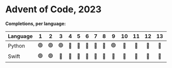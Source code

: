 # Advent of Code, 2023

**Completions, per language:**

| Language |  1  |  2  |  3  |  4  |  5  |  6  |  7  |  8  |  9  | 10  | 11  | 12  | 13  | 14  | 15  | 16  | 17  | 18  | 19  | 20  | 21  | 22  | 23  | 24  | 25  |
| :------- | :-: | :-: | :-: | :-: | :-: | :-: | :-: | :-: | :-: | :-: | :-: | :-: | :-: | :-: | :-: | :-: | :-: | :-: | :-: | :-: | :-: | :-: | :-: | :-: | :-: |
| Python   | 🟢  | 🟢  | 🟢  | 🔴  | 🔴  | 🔴  | 🔴  | 🔴  | 🟢  | 🔴  | 🔴  | 🔴  | 🔴  | 🔴  | 🔴  | 🟢  | 🔴  | 🔴  | 🔴  | 🔴  | 🔴  | 🔴  | 🔴  | 🔴  | 🔴  |
| Swift    | 🟢  | 🟢  | 🔴  | 🔴  | 🔴  | 🔴  | 🔴  | 🔴  | 🔴  | 🔴  | 🔴  | 🔴  | 🔴  | 🔴  | 🔴  | 🔴  | 🔴  | 🔴  | 🔴  | 🔴  | 🔴  | 🔴  | 🔴  | 🔴  | 🔴  |
